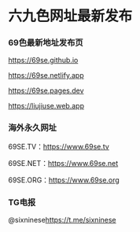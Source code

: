 # 六九色网址最新发布

### 69色最新地址发布页
<https://69se.github.io>

<https://69se.netlify.app>

<https://69se.pages.dev>

<https://liujiuse.web.app>


### 海外永久网址
69SE.TV：<https://www.69se.tv>

69SE.NET：<https://www.69se.net>

69SE.ORG：<https://www.69se.org>


### TG电报
@sixninese<https://t.me/sixninese>

